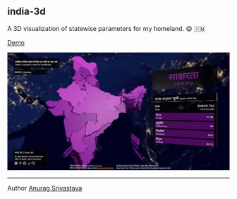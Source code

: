 ## india-3d
A 3D visualization of statewise parameters for my homeland. 😄 🇮🇳

<a href="http://envisagecyberart.in/projects/india/" target="_blank">Demo</a>

![Screenshot](Screenshot.jpg?raw=true)
___
Author [Anurag Srivastava](http://www.envisagecyberart.in)
